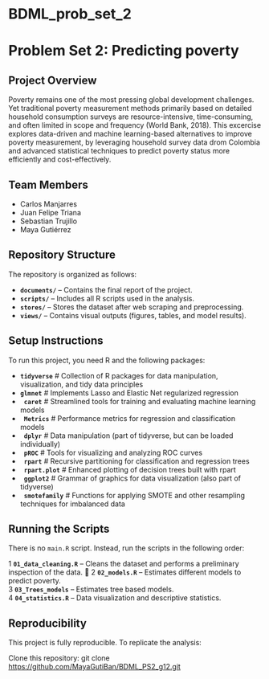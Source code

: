 # BDML_prob_set_2

# Problem Set 2: Predicting poverty  

## Project Overview  
Poverty remains one of the most pressing global development challenges. Yet traditional poverty measurement methods primarily based on detailed household consumption surveys are resource-intensive, time-consuming, and often limited in scope and frequency (World Bank, 2018). This excercise explores data-driven and machine learning-based alternatives to improve poverty measurement, by leveraging household survey data drom Colombia and advanced statistical techniques to predict poverty status more efficiently and cost-effectively.


## Team Members  
- Carlos Manjarres  
- Juan Felipe Triana  
- Sebastian Trujillo  
- Maya Gutiérrez  

## Repository Structure  
The repository is organized as follows:  
- **`documents/`** – Contains the final report of the project.  
- **`scripts/`** – Includes all R scripts used in the analysis.  
- **`stores/`** – Stores the dataset after web scraping and preprocessing.  
- **`views/`** – Contains visual outputs (figures, tables, and model results).  

## Setup Instructions  
To run this project, you need R and the following packages:  
 - **`tidyverse`**      # Collection of R packages for data manipulation, visualization, and tidy data principles
 - **`glmnet`**         # Implements Lasso and Elastic Net regularized regression
 - **` caret`**         # Streamlined tools for training and evaluating machine learning models
 - **` Metrics`**       # Performance metrics for regression and classification models
 - **` dplyr`**         # Data manipulation (part of tidyverse, but can be loaded individually)
 - **` pROC`**          # Tools for visualizing and analyzing ROC curves
 - **` rpart`**         # Recursive partitioning for classification and regression trees
 - **` rpart.plot`**    # Enhanced plotting of decision trees built with rpart
 - **` ggplot2`**       # Grammar of graphics for data visualization (also part of tidyverse)
 - **` smotefamily`**   # Functions for applying SMOTE and other resampling techniques for imbalanced data




## Running the Scripts  
There is no `main.R` script. Instead, run the scripts in the following order:  


1 **`01_data_cleaning.R`** – Cleans the dataset and performs a preliminary inspection of the data.  ⃣
2 **`02_models.R`** – Estimates different models to predict poverty.  
3 **`03_Trees_models`** – Estimates tree based models.  
4 **`04_statistics.R`** – Data visualization and descriptive statistics. 


## Reproducibility

This project is fully reproducible. To replicate the analysis:

Clone this repository: git clone https://github.com/MayaGutiBan/BDML_PS2_g12.git



